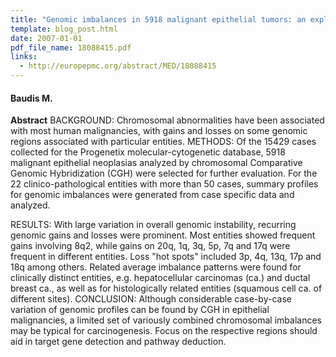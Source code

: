 ```yaml
---
title: "Genomic imbalances in 5918 malignant epithelial tumors: an explorative meta-analysis of chromosomal CGH data"
template: blog_post.html 
date: 2007-01-01
pdf_file_name: 18088415.pdf
links:
  - http://europepmc.org/abstract/MED/18088415
---
```


#### Baudis M.

**Abstract** BACKGROUND: Chromosomal abnormalities have been associated with most human malignancies, with gains and losses on some genomic regions associated with particular entities. METHODS: Of the 15429 cases collected for the Progenetix molecular-cytogenetic database, 5918 malignant epithelial neoplasias analyzed by chromosomal Comparative Genomic Hybridization (CGH) were selected for further evaluation. For the 22 clinico-pathological entities with more than 50 cases, summary profiles for genomic imbalances were generated from case specific data and analyzed.

<!--more-->

RESULTS: With large variation in overall genomic instability, recurring genomic gains and losses were prominent. Most entities showed frequent gains involving 8q2, while gains on 20q, 1q, 3q, 5p, 7q and 17q were frequent in different entities. Loss "hot spots" included 3p, 4q, 13q, 17p and 18q among others. Related average imbalance patterns were found for clinically distinct entities, e.g. hepatocellular carcinomas (ca.) and ductal breast ca., as well as for histologically related entities (squamous cell ca. of different sites). CONCLUSION: Although considerable case-by-case variation of genomic profiles can be found by CGH in epithelial malignancies, a limited set of variously combined chromosomal imbalances may be typical for carcinogenesis. Focus on the respective regions should aid in target gene detection and pathway deduction.
